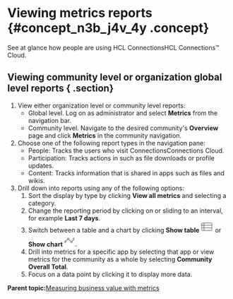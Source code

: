 # Viewing metrics reports {#concept_n3b_j4v_4y .concept}

See at glance how people are using HCL ConnectionsHCL Connections™ Cloud.

## Viewing community level or organization global level reports { .section}

1.  View either organization level or community level reports:
    -   Global level. Log on as administrator and select **Metrics** from the navigation bar.
    -   Community level. Navigate to the desired community's **Overview** page and click **Metrics** in the community navigation.
2.  Choose one of the following report types in the navigation pane:
    -   People: Tracks the users who visit ConnectionsConnections Cloud.
    -   Participation: Tracks actions in such as file downloads or profile updates.
    -   Content: Tracks information that is shared in apps such as files and wikis.
3.  Drill down into reports using any of the following options:
    1.  Sort the display by type by clicking **View all metrics** and selecting a category.
    2.  Change the reporting period by clicking on or sliding to an interval, for example **Last 7 days**.
    3.  Switch between a table and a chart by clicking **Show table** ![](images/show_table.png) or **Show chart** ![](images/show_chart.png).
    4.  Drill into metrics for a specific app by selecting that app or view metrics for the community as a whole by selecting **Community Overall Total**.
    5.  Focus on a data point by clicking it to display more data.

**Parent topic:**[Measuring business value with metrics](../communities/community_metrics_frame.md)

